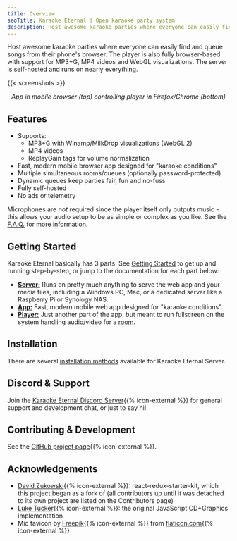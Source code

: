 ```yaml
---
title: Overview
seoTitle: Karaoke Eternal | Open karaoke party system
description: Host awesome karaoke parties where everyone can easily find and queue songs from their phone's browser. The player is also fully browser-based with support for MP3+G, MP4 videos and WebGL visualizations. The server is self-hosted and runs on nearly everything.
---
```


Host awesome karaoke parties where everyone can easily find and queue songs from their phone's browser. The player is also fully browser-based with support for MP3+G, MP4 videos and WebGL visualizations. The server is self-hosted and runs on nearly everything.

{{< screenshots >}}

<p style="text-align: center;">
  <i>App in mobile browser (top) controlling player in Firefox/Chrome (bottom)</i>
</p>

## Features

- Supports:
  - MP3+G with Winamp/MilkDrop visualizations (WebGL 2)
  - MP4 videos
  - ReplayGain tags for volume normalization
- Fast, modern mobile browser app designed for "karaoke conditions"
- Multiple simultaneous rooms/queues (optionally password-protected)
- Dynamic queues keep parties fair, fun and no-fuss
- Fully self-hosted
- No ads or telemetry

Microphones are *not* required since the player itself only outputs music - this allows your audio setup to be as simple or complex as you like. See the <a href='{{< ref "faq.md/#whats-the-recommended-audiomicrophone-setup" >}}'>F.A.Q.</a> for more information.

## Getting Started

 Karaoke Eternal basically has 3 parts. See <a href='{{< ref "docs/getting-started" >}}'>Getting Started</a> to get up and running step-by-step, or jump to the documentation for each part below:

- **<a href='{{< ref "docs/karaoke-eternal-server" >}}'>Server:</a>** Runs on pretty much anything to serve the web app and your media files, including a Windows PC, Mac, or a dedicated server like a Raspberry Pi or Synology NAS.
- **<a href='{{< ref "docs/karaoke-eternal-app" >}}'>App:</a>** Fast, modern mobile web app designed for "karaoke conditions".
- **<a href='{{< ref "docs/karaoke-eternal-app/#player" >}}'>Player:</a>** Just another part of the app, but meant to run fullscreen on the system handling audio/video for a <a href='{{< ref "docs/karaoke-eternal-app/#rooms-admin-only" >}}'>room</a>.


## Installation

There are several <a href='{{< ref "docs/karaoke-eternal-server#installation" >}}'>installation methods</a> available for Karaoke Eternal Server.

## Discord & Support

Join the <a href="{{ baseurl }}discord" rel="noopener">Karaoke Eternal Discord Server</a>{{% icon-external %}} for general support and development chat, or just to say hi!

## Contributing & Development

See the <a href="{{% baseurl %}}repo">GitHub project page</a>{{% icon-external %}}.

## Acknowledgements

- [David Zukowski](https://zuko.me){{% icon-external %}}: react-redux-starter-kit, which this project began as a fork of (all contributors up until it was detached to its own project are listed on the Contributors page)
- [Luke Tucker](https://github.com/ltucker/){{% icon-external %}}: the original JavaScript CD+Graphics implementation
- Mic favicon by [Freepik](https://www.freepik.com/){{% icon-external %}} from [flaticon.com](https://www.flaticon.com/){{% icon-external %}}
